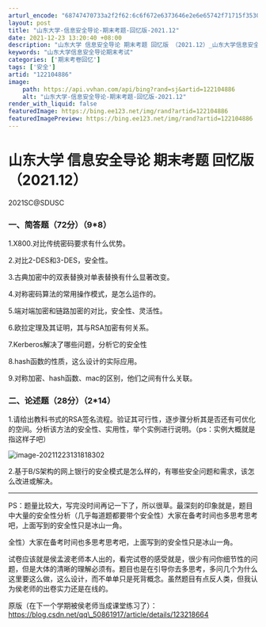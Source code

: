 ```yaml
---
arturl_encode: "68747470733a2f2f62:6c6f672e6373646e2e6e65742f71715f35303836313931372f:61727469636c652f64657461696c732f313232313034383836"
layout: post
title: "山东大学-信息安全导论-期末考题-回忆版-2021.12"
date: 2021-12-23 13:20:40 +08:00
description: "山东大学 信息安全导论 期末考题 回忆版 （2021.12）_山东大学信息安全导论期末考试"
keywords: "山东大学信息安全导论期末考试"
categories: ['期末考卷回忆']
tags: ['安全']
artid: "122104886"
image:
    path: https://api.vvhan.com/api/bing?rand=sj&artid=122104886
    alt: "山东大学-信息安全导论-期末考题-回忆版-2021.12"
render_with_liquid: false
featuredImage: https://bing.ee123.net/img/rand?artid=122104886
featuredImagePreview: https://bing.ee123.net/img/rand?artid=122104886
---
```


# 山东大学 信息安全导论 期末考题 回忆版 （2021.12）

2021SC@SDUSC

### 一、简答题（72分）（9*8）

1.X800.对比传统密码要求有什么优势。

2.对比2-DES和3-DES，安全性。

3.古典加密中的双表替换对单表替换有什么显著改变。

4.对称密码算法的常用操作模式，是怎么运作的。

5.端对端加密和链路加密的对比，安全性、灵活性。

6.欧拉定理及其证明，其与RSA加密有何关系。

7.Kerberos解决了哪些问题，分析它的安全性

8.hash函数的性质，这么设计的实际应用。

9.对称加密、hash函数、mac的区别，他们之间有什么关联。

### 二、论述题（28分）（2*14）

1.请给出教科书式的RSA签名流程。验证其可行性，逐步骤分析其是否还有可优化的空间。分析该方法的安全性、实用性，举个实例进行说明。（ps：实例大概就是指这样子吧）

![image-20211223131818302](https://i-blog.csdnimg.cn/blog_migrate/97b455a1d1b83e78e837a1b98084c7a0.png)

2.基于B/S架构的网上银行的安全模式是怎么样的，有哪些安全问题和需求，该怎么改进或解决。

---

PS：题量比较大，写完没时间再记一下了，所以很草。最深刻的印象就是，题目中大量的安全性分析（几乎每道题都要带个安全性）大家在备考时间也多思考思考吧，上面写到的安全性只是冰山一角。

全性）大家在备考时间也多思考思考吧，上面写到的安全性只是冰山一角。

试卷应该就是侯孟波老师本人出的，看完试卷的感受就是，很少有问你细节性的问题，但是大体的清晰的理解必须有。题目也是在引导你去多思考，多问几个为什么这里要这么做，这么设计，而不单单只是死背概念。虽然题目有点反人类，但我认为侯老师的出卷实力还是在线的。

原版（在下一个学期被侯老师当成课堂练习了）：https://blog.csdn.net/qq\_50861917/article/details/123218664